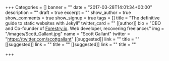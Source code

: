 +++
Categories = []
banner = ""
date = "2017-03-28T14:01:34+00:00"
description = ""
draft = true
excerpt = ""
show_author = true
show_comments = true
show_signup = true
tags = []
title = "The definitive guide to static websites with Jekyll"
twitter_card = ""
[[author]]
bio = "CEO and Co-founder of <a href='https://forestry.io' title='Forestry.io CMS'>Forestry.io</a>. Web developer, recovering freelancer."
img = "/images/Scott_Gallant.jpg"
name = "Scott Gallant"
twitter = "https://twitter.com/scottgallant"
[[suggested]]
link = ""
title = ""
[[suggested]]
link = ""
title = ""
[[suggested]]
link = ""
title = ""

+++
